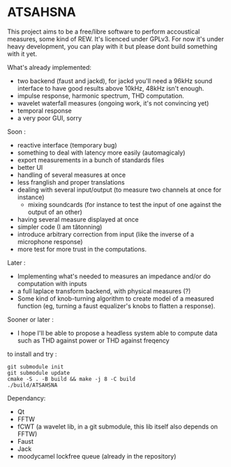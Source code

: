 # ATSAHSNA

This project aims to be a free/libre software to perform accoustical measures, some kind of REW.
It's licenced under GPLv3. For now it's under heavy development, you can play with it but please dont build something with it yet.

What's already implemented:
- two backend (faust and jackd), for jackd you'll need a 96kHz sound interface to have good results above 10kHz, 48kHz isn't enough.
- impulse response, harmonic spectrum, THD computation.
- wavelet waterfall measures (ongoing work, it's not convincing yet)
- temporal response
- a very poor GUI, sorry

Soon :
- reactive interface (temporary bug)
- something to deal with latency more easily (automagicaly)
- export measurements in a bunch of standards files
- better UI
- handling of several measures at once
- less franglish and proper translations
- dealing with several input/output (to measure two channels at once for instance)
  - mixing soundcards (for instance to test the input of one against the output of an other)
- having several measure displayed at once
- simpler code (I am tâtonning)
- introduce arbitrary correction from input (like the inverse of a microphone response)
- more test for more trust in the computations.

Later :
- Implementing what's needed to measures an impedance and/or do computation with inputs
- a full laplace transform backend, with physical measures (?)
- Some kind of knob-turning algorithm to create model of a measured function (eg, turning a faust equalizer's knobs to flatten a response).

Sooner or later :
- I hope I'll be able to propose a headless system able to compute data such as THD against power or THD against freqency


to install and try :
```
git submodule init
git submodule update
cmake -S . -B build && make -j 8 -C build
./build/ATSAHSNA 
```

Dependancy:
* Qt
* FFTW
* fCWT (a wavelet lib, in a git submodule, this lib itself also depends on FFTW)
* Faust
* Jack
* moodycamel lockfree queue (already in the repository)
